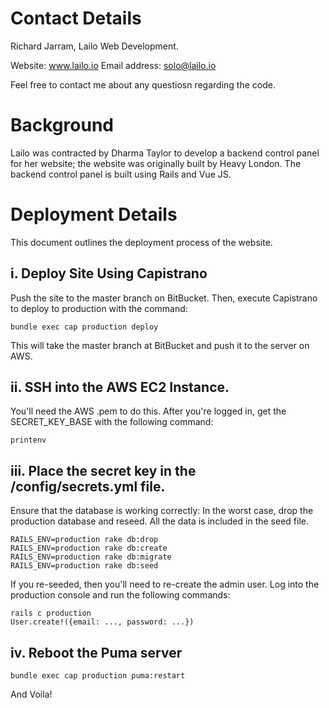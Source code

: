 # Contact Details
Richard Jarram, Lailo Web Development.

Website: www.lailo.io
Email address: solo@lailo.io

Feel free to contact me about any questiosn regarding the code.

# Background
Lailo was contracted by Dharma Taylor to develop a backend control panel for her website; the website was originally built by Heavy London. The backend control panel is built using Rails and Vue JS.

# Deployment Details
This document outlines the deployment process of the website.

## i. Deploy Site Using Capistrano
Push the site to the master branch on BitBucket. Then, execute Capistrano to deploy to production with the command:
```
bundle exec cap production deploy
```
This will take the master branch at BitBucket and push it to the server on AWS.

## ii. SSH into the AWS EC2 Instance.
You'll need the AWS .pem to do this. After you're logged in, get the SECRET_KEY_BASE with the following command:
```
printenv
```

## iii. Place the secret key in the /config/secrets.yml file.
Ensure that the database is working correctly: In the worst case, drop the production database and reseed. All the data is included in the seed file.
```
RAILS_ENV=production rake db:drop
RAILS_ENV=production rake db:create
RAILS_ENV=production rake db:migrate
RAILS_ENV=production rake db:seed
```

If you re-seeded, then you'll need to re-create the admin user. Log into the production console and run the following commands:
```
rails c production
User.create!({email: ..., password: ...})
```

## iv. Reboot the Puma server
```
bundle exec cap production puma:restart
```

And Voila!
